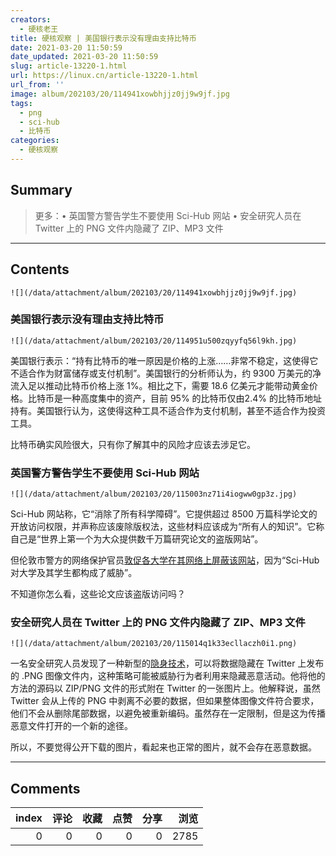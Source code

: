 ```yaml
---
creators:
  - 硬核老王
title: 硬核观察 | 美国银行表示没有理由支持比特币
date: 2021-03-20 11:50:59
date_updated: 2021-03-20 11:50:59
slug: article-13220-1.html
url: https://linux.cn/article-13220-1.html
url_from: ''
image: album/202103/20/114941xowbhjjz0jj9w9jf.jpg
tags:
  - png
  - sci-hub
  - 比特币
categories:
  - 硬核观察
---
```


## Summary

> 更多：• 英国警方警告学生不要使用 Sci-Hub 网站 • 安全研究人员在 Twitter 上的 PNG 文件内隐藏了 ZIP、MP3 文件

***

<!-- more -->

## Contents

`![](/data/attachment/album/202103/20/114941xowbhjjz0jj9w9jf.jpg)`

### 美国银行表示没有理由支持比特币

`![](/data/attachment/album/202103/20/114951u500zqyyfq56l9kh.jpg)`

美国银行表示：“持有比特币的唯一原因是价格的上涨……非常不稳定，这使得它不适合作为财富储存或支付机制”。美国银行的分析师认为，约 9300 万美元的净流入足以推动比特币价格上涨 1%。相比之下，需要 18.6 亿美元才能带动黄金价格。比特币是一种高度集中的资产，目前 95% 的比特币仅由2.4% 的比特币地址持有。美国银行认为，这使得这种工具不适合作为支付机制，甚至不适合作为投资工具。

比特币确实风险很大，只有你了解其中的风险才应该去涉足它。

### 英国警方警告学生不要使用 Sci-Hub 网站

`![](/data/attachment/album/202103/20/115003nz71i4iogww0gp3z.jpg)`

Sci-Hub 网站称，它“消除了所有科学障碍”。它提供超过 8500 万篇科学论文的开放访问权限，并声称应该废除版权法，这些材料应该成为“所有人的知识”。它称自己是“世界上第一个为大众提供数千万篇研究论文的盗版网站”。

但伦敦市警方的网络保护官员[敦促各大学在其网络上屏蔽该网站](https://www.bbc.com/news/education-56462390 "https://www.bbc.com/news/education-56462390")，因为“Sci-Hub 对大学及其学生都构成了威胁”。

不知道你怎么看，这些论文应该盗版访问吗？

### 安全研究人员在 Twitter 上的 PNG 文件内隐藏了 ZIP、MP3 文件

`![](/data/attachment/album/202103/20/115014q1k33ecllaczh0i1.png)`

一名安全研究人员发现了一种新型的[隐身技术](https://threatpost.com/researcher-hides-files-in-png-twitter/164881/ "https://threatpost.com/researcher-hides-files-in-png-twitter/164881/")，可以将数据隐藏在 Twitter 上发布的 .PNG 图像文件内，这种策略可能被威胁行为者利用来隐藏恶意活动。他将他的方法的源码以 ZIP/PNG 文件的形式附在 Twitter 的一张图片上。他解释说，虽然 Twitter 会从上传的 PNG 中剥离不必要的数据，但如果整体图像文件符合要求，他们不会从删除尾部数据，以避免被重新编码。虽然存在一定限制，但是这为传播恶意文件打开的一个新的途径。

所以，不要觉得公开下载的图片，看起来也正常的图片，就不会存在恶意数据。

***

## Comments


|   index |   评论 |   收藏 |   点赞 |   分享 |   浏览 |
|--------:|-------:|-------:|-------:|-------:|-------:|
|       0 |      0 |      0 |      0 |      0 |   2785 |
